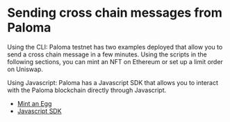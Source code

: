 # Sending cross chain messages from Paloma 

Using the CLI: Paloma testnet has two examples deployed that allow you to send a cross chain message in a few minutes. Using the scripts in the following sections, you can mint an NFT on Ethereum or set up a limit order on Uniswap. 

Using Javascript: Paloma has a Javascript SDK that allows you to interact with the Paloma blockchain directly through Javascript.

- [Mint an Egg](mint-egg.md)
- [Javascript SDK](paloma-js/getting-started.md)